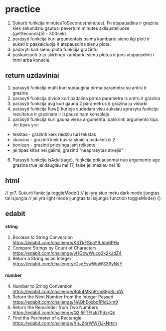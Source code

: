 # practice

1. Sukurti funkcija minutesToSeconds(minutes). Fn atspausdina ir grazina kiek sekundziu gautusi pavertum minutes skliausteliuose
   (getSeconds(5) - 300sek)
2. parasyti funkcija kuri argumentais paima kambario sienu ilgi ploti ir auksti
   ir paskaiciuoja ir atspausdina sienu plota.
3. padaryti kad sienu plota funkcija grazintu
4. paskaiciuoti triju skirtingu kambariu sienu plotus ir juos atspausdinti i html arba konsole.

## return uzdaviniai

1. parasyti funkcija multi kuri sudaugina pirma parametra su antru ir grazina
2. parasyti funkcija divide kuri padalina pirma parametra is antro ir grazina
3. parasyti funkcija avg kuri gauna 2 parametrus ir grazina ju vidurki
4. parasyti funkcija flow() kurioje sudedam visu auksiau aprasytu funkciju rezultatus ir grazinam ir ispausdinam konsoleje.
5. parasyti funkcija kuri gauna viena argumenta. patikrinti argumento tipa. Jei tipas yra:

- tekstas - grazinti kiek raidziu turi tekstas
- skaicius - grazinti kiek bus ta skaiciu padalinti is 2
- boolean - grazinti priesinga jam reiksme
- jei tipas kitos nei galimi, grazinti "neaprasytas atvejis"

6. Parasyti funkcija isAdult(age). funkcija priklausomai nuo argumento age grazina true jei daugiau nei 17, false jei maziau nei 18

## html

// pr7. Sukurti funkcija toggleMode()
// jei yra siuo metu dark mode ijungtas tai isjungia
// jei yra light mode ijungtas tai isjungia
function toggleMode() {}

## edabit

#### string

1. Boolean to String Conversion https://edabit.com/challenge/KSTkFSnaYBJdo6PHx
2. Compare Strings by Count of Characters https://edabit.com/challenge/yHGowWucg3k2kJdZ4
3. Return a String as an Integer https://edabit.com/challenge/rGsgEswWuW339yNxY

#### number

4. Number to String Conversion https://edabit.com/challenge/8q54MKnRrm89pSLmW
5. Return the Next Number from the Integer Passed https://edabit.com/challenge/NAQhEoxbofPidLxm9
6. Return the Remainder from Two Numbers https://edabit.com/challenge/Q2j5FTFtsk7PdzrQk
7. Find the Perimeter of a Rectangle https://edabit.com/challenge/XnJ24rWW7iJkNrtsh
